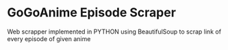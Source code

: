 # GoGoAnime Episode Scraper
Web scrapper implemented in PYTHON using BeautifulSoup to scrap link of every episode of given anime
